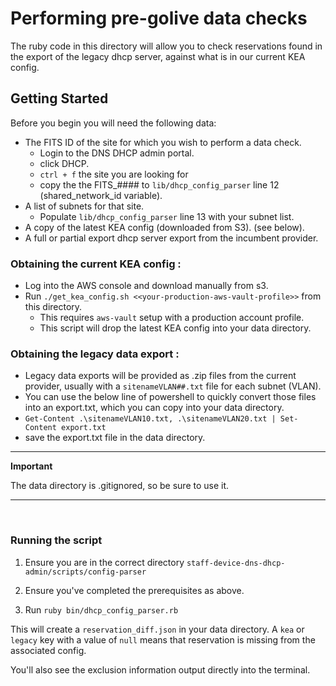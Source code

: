 # Performing pre-golive data checks

The ruby code in this directory will allow you to check reservations found in the export of the legacy dhcp server, against what is in our current KEA config.

## Getting Started

Before you begin you will need the following data:
- The FITS ID of the site  for which you wish to perform a data check.
  - Login to the DNS DHCP admin portal.
  - click DHCP.
  - `ctrl + f` the site you are looking for
  - copy the the FITS_#### to `lib/dhcp_config_parser` line 12 (shared_network_id variable).
- A list of subnets for that site.
  - Populate `lib/dhcp_config_parser` line 13 with your subnet list.
- A copy of the latest KEA config (downloaded from S3). (see below).
- A full or partial export dhcp server export from the incumbent provider.

### Obtaining the current KEA config :

- Log into the AWS console and download manually from s3.
- Run `./get_kea_config.sh <<your-production-aws-vault-profile>>` from this directory.
  - This requires `aws-vault` setup with a production account profile.
  - This script will drop the latest KEA config into your data directory.

### Obtaining the legacy data export :

- Legacy data exports will be provided as .zip files from the current provider, usually with a `sitenameVLAN##.txt` file for each subnet (VLAN).
- You can use the below line of powershell to quickly convert those files into an export.txt, which you can copy into your data directory.
- `Get-Content .\sitenameVLAN10.txt, .\sitenameVLAN20.txt | Set-Content export.txt`
- save the export.txt file in the data directory.
---
**Important**

The data directory is .gitignored, so be sure to use it.

---
<br>

### Running the script

1. Ensure you are in the correct directory `staff-device-dns-dhcp-admin/scripts/config-parser`

1. Ensure you've completed the prerequisites as above.

1. Run `ruby bin/dhcp_config_parser.rb`

This will create a `reservation_diff.json` in your data directory. A `kea` or `legacy` key with a value of `null` means that reservation is missing from the associated config. 

You'll also see the exclusion information output directly into the terminal.

